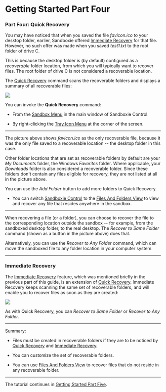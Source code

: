 # Getting Started Part Four

### Part Four: Quick Recovery

You may have noticed that when you saved the file _favicon.ico_ to your desktop folder, earlier, Sandboxie offered [Immediate Recovery](ImmediateRecovery) for that file. However, no such offer was made when you saved _test1.txt_ to the root folder of drive C.

This is because the desktop folder is (by default) configured as a _recoverable_ folder location, from which you will typically want to recover files. The root folder of drive C is not considered a recoverable location.

The [Quick Recovery](QuickRecovery) command scans the recoverable folders and displays a summary of all recoverable files:

![](https://xanasoft.com/wp-content/uploads/2020/10/QuickRecoverSandbox.png)

You can invoke the **Quick Recovery** command:

*   From the [Sandbox Menu](SandboxMenu) in the main window of Sandboxie Control.

*   By right-clicking the [Tray Icon Menu](TrayIconMenu) at the corner of the screen.

* * *

The picture above shows _favicon.ico_ as the only recoverable file, because it was the only file saved to a recoverable location -- the desktop folder in this case.

Other folder locations that are set as recoverable folders by default are your _My Documents_ folder, the Windows _Favorites_ folder. Where applicable, your _Downloads_ folder is also considered a recoverable folder. Since these folders don't contain any files eligible for recovery, they are not listed at all in the picture above.

You can use the _Add Folder_ button to add more folders to Quick Recovery.

*   You can switch [Sandboxie Control](SandboxieControl) to the [Files And Folders View](FilesAndFoldersView) to view and recover any file that resides anywhere in the sandbox.

* * *

When recovering a file (or a folder), you can choose to recover the file to the corresponding location outside the sandbox -- for example, from the sandboxed desktop folder, to the real desktop. The _Recover to Same Folder_ command (shown as a button in the picture above) does that.

Alternatively, you can use the _Recover to Any Folder_ command, which can move the sandboxed file to any folder location in your computer system.

* * *

### Immediate Recovery

The [Immediate Recovery](ImmediateRecovery) feature, which was mentioned briefly in the previous part of this guide, is an extension of [Quick Recovery](QuickRecovery). Immediate Recovery keeps scanning the same set of recoverable folders, and will enable you to recover files as soon as they are created:

![](https://xanasoft.com/wp-content/uploads/2020/10/ImmediateRecoverFavIcon.png)

As with Quick Recovery, you can _Recover to Same Folder_ or _Recover to Any Folder_.

* * *

Summary:

*   Files must be created in recoverable folders if they are to be noticed by [Quick Recovery](QuickRecovery) and [Immediate Recovery](ImmediateRecovery).

*   You can customize the set of recoverable folders.

*   You can use [Files And Folders View](FilesAndFoldersView) to recover files that do not reside in any recoverable folder.

* * *

The tutorial continues in [Getting Started Part Five](GettingStartedPartFive).
